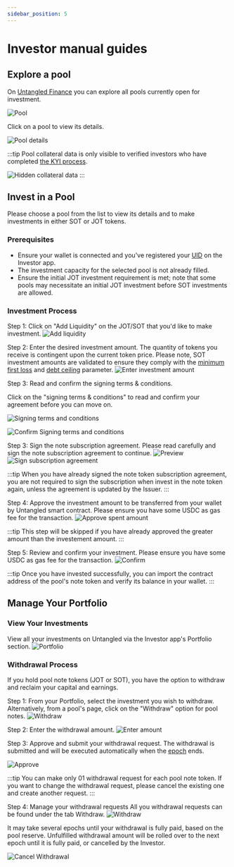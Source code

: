 ```yaml
---
sidebar_position: 5
---
```


# Investor manual guides
## Explore a pool

On [Untangled Finance](https://untangled.finance) you can explore all pools currently open for investment.

![Pool](./img/invest/pool-list.png)

Click on a pool to view its details.

![Pool details](./img/invest/pool-details.png)

:::tip
Pool collateral data is only visible to verified investors who have completed [the KYI process](./unique-identity.md#our-kyc-process).

![Hidden collateral data](./img/invest/collateral-hidden.png)
:::



## Invest in a Pool

Please choose a pool from the list to view its details and to make investments in either SOT or JOT tokens.

### Prerequisites

- Ensure your wallet is connected and you've registered your [UID](./unique-identity) on the Investor app.
- The investment capacity for the selected pool is not already filled.
- Ensure the initial JOT investment requirement is met; note that some pools may necessitate an initial JOT investment before SOT investments are allowed.

### Investment Process

Step 1: Click on "Add Liquidity" on the JOT/SOT that you'd like to make investment.
![Add liquidity](./img/invest/add-liquid.png)

Step 2: Enter the desired investment amount. 
The quantity of tokens you receive is contingent upon the current token price. 
Please note, SOT investment amounts are validated to ensure they comply with the [minimum first loss](./securitization-on-blockchain#minimum-first-loss) and [debt ceiling](./securitization-on-blockchain#debt-ceiling) parameter.
![Enter investment amount](./img/invest/enter-investment-amount.png)

Step 3: Read and confirm the signing terms & conditions.

Click on the "signing terms & conditions" to read and confirm your agreement before you can move on.

![Signing terms and conditions](./img/invest/signing-terms-and-conditions.png)

![Confirm Signing terms and conditions](./img/invest/signing-terms-and-conditions-full.png)


Step 3: Sign the note subscription agreement.
Please read carefully and sign the note subscription agreement to continue.
![Preview](./img/invest/preview-1.png)
![Sign subscription agreement](./img/invest/sign-subscription-agreement.png)

:::tip
When you have already signed the note token subscription agreement, you are not required to sign the subscription when invest in the note token again, unless the agreement is updated by the Issuer.
:::

Step 4: Approve the investment amount to be transferred from your wallet by Untangled smart contract.
Please ensure you have some USDC as gas fee for the transaction.
![Approve spent amount](./img/invest/preview-2.png)

:::tip
This step will be skipped if you have already approved the greater amount than the investement amount.
:::

Step 5: Review and confirm your investment.
Please ensure you have some USDC as gas fee for the transaction.
![Confirm](./img/invest/confirm-investment.png)

:::tip
Once you have invested successfully, you can import the contract address of the pool's note token and verify its balance in your wallet.
:::

## Manage Your Portfolio

### View Your Investments
View all your investments on Untangled via the Investor app's Portfolio section.
![Portfolio](./img/invest/portfolio.png)

### Withdrawal Process
If you hold pool note tokens (JOT or SOT), you have the option to withdraw and reclaim your capital and earnings.


Step 1: From your Portfolio, select the investment you wish to withdraw. Alternatively, from a pool's page, click on the "Withdraw" option for pool notes.
![Withdraw](./img/invest/withdrawal-trigger-1.png)

Step 2: Enter the withdrawal amount.
![Enter amount](./img/invest/enter-withdrawal-amount.png)

Step 3: Approve and submit your withdrawal request.
The withdrawal is submitted and will be executed automatically when the [epoch](./securitization-on-blockchain#epoch) ends.

![Approve](./img/invest/approve-withdrawal.png)

:::tip
You can make only 01 withdrawal request for each pool note token.
If you want to change the withdrawal request, please cancel the existing one and create another request.
:::

Step 4: Manage your withdrawal requests
All you withdrawal requests can be found under the tab Withdraw.
![Withdraw](./img/invest/withdraw-list.png)

It may take several epochs until your withdrawal is fully paid, based on the pool reserve.
Unfulfilled withdrawal amount will be rolled over to the next epoch until it is fully paid, or cancelled by the Investor.

![Cancel Withdrawal](./img/invest/cancel-withdrawal.png)
